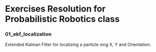 # Exercises Resolution for Probabilistic Robotics class

### 01_ekf_localization
Extended Kalman Filter for localizing a particle sing X, Y and Orientation.

